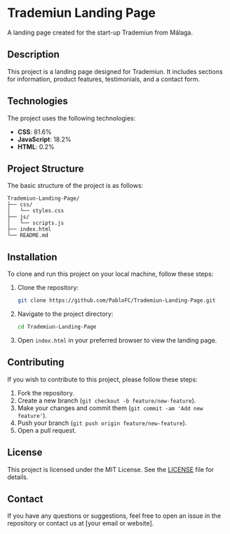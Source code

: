 # Trademiun Landing Page

A landing page created for the start-up Trademiun from Málaga.

## Description

This project is a landing page designed for Trademiun. It includes sections for information, product features, testimonials, and a contact form.

## Technologies

The project uses the following technologies:

- **CSS**: 81.6%
- **JavaScript**: 18.2%
- **HTML**: 0.2%

## Project Structure

The basic structure of the project is as follows:

```
Trademiun-Landing-Page/
├── css/
│   └── styles.css
├── js/
│   └── scripts.js
├── index.html
└── README.md
```

## Installation

To clone and run this project on your local machine, follow these steps:

1. Clone the repository:

   ```bash
   git clone https://github.com/PabloFC/Trademiun-Landing-Page.git
   ```

2. Navigate to the project directory:

   ```bash
   cd Trademiun-Landing-Page
   ```

3. Open `index.html` in your preferred browser to view the landing page.

## Contributing

If you wish to contribute to this project, please follow these steps:

1. Fork the repository.
2. Create a new branch (`git checkout -b feature/new-feature`).
3. Make your changes and commit them (`git commit -am 'Add new feature'`).
4. Push your branch (`git push origin feature/new-feature`).
5. Open a pull request.

## License

This project is licensed under the MIT License. See the [LICENSE](LICENSE) file for details.

## Contact

If you have any questions or suggestions, feel free to open an issue in the repository or contact us at [your email or website].
